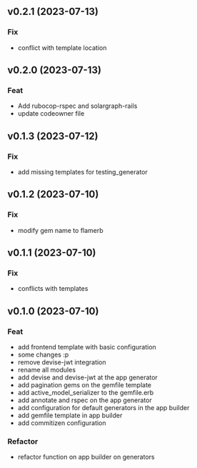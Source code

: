 ## v0.2.1 (2023-07-13)

### Fix

- conflict with template location

## v0.2.0 (2023-07-13)

### Feat

- Add rubocop-rspec and solargraph-rails
- update codeowner file

## v0.1.3 (2023-07-12)

### Fix

- add missing templates for testing_generator

## v0.1.2 (2023-07-10)

### Fix

- modify gem name to flamerb

## v0.1.1 (2023-07-10)

### Fix

- conflicts with templates

## v0.1.0 (2023-07-10)

### Feat

- add frontend template with basic configuration
- some changes :p
- remove devise-jwt integration
- rename all modules
- add devise and devise-jwt at the app generator
- add pagination gems on the gemfile template
- add active_model_serializer to the gemfile.erb
- add annotate and rspec on the app generator
- add configuration for default generators in the app builder
- add gemfile template in app builder
- add commitizen configuration

### Refactor

- refactor function on app builder on generators
